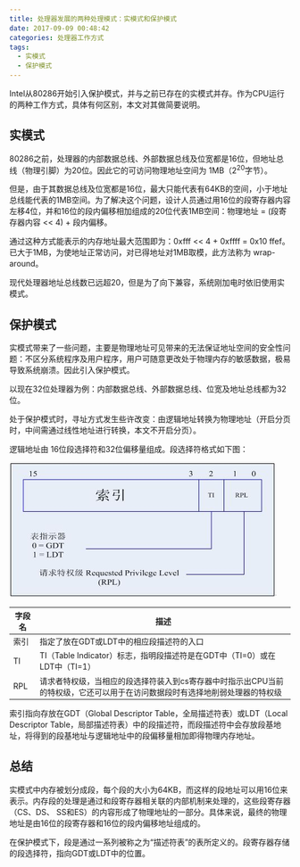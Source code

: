 ```yaml
---
title: 处理器发展的两种处理模式：实模式和保护模式
date: 2017-09-09 00:48:42
categories: 处理器工作方式
tags:
  - 实模式
  - 保护模式
---
```


Intel从80286开始引入保护模式，并与之前已存在的实模式并存。作为CPU运行的两种工作方式，具体有何区别，本文对其做简要说明。
<!--more-->
## 实模式

80286之前，处理器的内部数据总线、外部数据总线及位宽都是16位，但地址总线（物理引脚）为20位。因此它的可访问物理地址空间为 1MB（2<sup>20</sup>字节）。

但是，由于其数据总线及位宽都是16位，最大只能代表有64KB的空间，小于地址总线能代表的1MB空间。为了解决这个问题，设计人员通过用16位的段寄存器内容左移4位，并和16位的段内偏移相加组成的20位代表1MB空间：物理地址 = (段寄存器内容 << 4) + 段内偏移。

通过这种方式能表示的内存地址最大范围即为：0xfff << 4 + 0xffff = 0x10 ffef。已大于1MB，为使地址正常访问，对已得地址对1MB取模，此方法称为 wrap-around。

现代处理器地址总线数已远超20，但是为了向下兼容，系统刚加电时依旧使用实模式。

## 保护模式

实模式带来了一些问题，主要是物理地址可见带来的无法保证地址空间的安全性问题：不区分系统程序及用户程序，用户可随意更改处于物理内存的敏感数据，极易导致系统崩溃。因此引入保护模式。

以现在32位处理器为例：内部数据总线、外部数据总线、位宽及地址总线都为32位。

处于保护模式时，寻址方式发生些许改变：由逻辑地址转换为物理地址（开启分页时，中间需通过线性地址进行转换，本文不开启分页）。

逻辑地址由 16位段选择符和32位偏移量组成。段选择符格式如下图：

![img](https://github.com/LiuChengqian90/Study-notes/blob/master/image/Linux/%E6%AE%B5%E9%80%89%E6%8B%A9%E7%AC%A6.jpg?raw=true)

 

| 字段名  | 描述                                       |
| ---- | ---------------------------------------- |
| 索引   | 指定了放在GDT或LDT中的相应段描述符的入口                  |
| TI   | TI（Table Indicator）标志，指明段描述符是在GDT中（TI=0）或在LDT中（TI=1） |
| RPL  | 请求者特权级，当相应的段选择符装入到cs寄存器中时指示出CPU当前的特权级，它还可以用于在访问数据段时有选择地削弱处理器的特权级 |

索引指向存放在GDT（Global Descriptor Table，全局描述符表）或LDT（Local Descriptor Table，局部描述符表）中的段描述符，而段描述符中会存放段基地址，将得到的段基地址与逻辑地址中的段偏移量相加即得物理内存地址。

## 总结

实模式中内存被划分成段，每个段的大小为64KB，而这样的段地址可以用16位来表示。内存段的处理是通过和段寄存器相关联的内部机制来处理的，这些段寄存器（CS、DS、 SS和ES）的内容形成了物理地址的一部分。具体来说，最终的物理地址是由16位的段寄存器和16位的段内偏移地址组成的。

在保护模式下，段是通过一系列被称之为“描述符表”的表所定义的。段寄存器存储的段选择符，指向GDT或LDT中的位置。